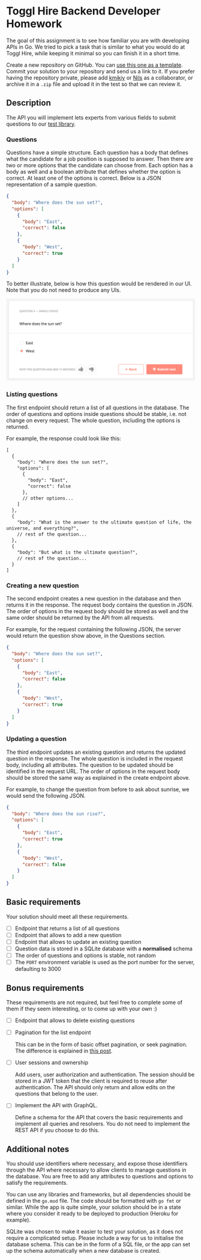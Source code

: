 # Toggl Hire Backend Developer Homework

The goal of this assignment is to see how familiar you are with developing APIs in Go. We tried to pick a task that is similar to what you would do at Toggl Hire, while keeping it minimal so you can finish it in a short time.

Create a new repository on GitHub. You can [use this one as a template](https://github.com/togglhire/backend-homework/generate). Commit your solution to your repository and send us a link to it. If you prefer having the repository private, please add [kmikiy](https://github.com/kmikiy) or [Nils](https://gihub.com/nilsolofsson) as a collaborator, or archive it in a `.zip` file and upload it in the test so that we can review it.

## Description

The API you will implement lets experts from various fields to submit questions to our [test library](https://support.hire.toggl.com/en/articles/4358773-toggl-hire-test-library).

### Questions

Questions have a simple structure. Each question has a body that defines what the candidate for a job position is supposed to answer. Then there are two or more options that the candidate can choose from. Each option has a body as well and a boolean attribute that defines whether the option is correct. At least one of the options is correct. Below is a JSON representation of a sample question.

```json
{
  "body": "Where does the sun set?",
  "options": [
    {
      "body": "East",
      "correct": false
    },
    {
      "body": "West",
      "correct": true
    }
  ]
}
```

To better illustrate, below is how this question would be rendered in our UI. Note that you do not need to produce any UIs.

![Rendered sample question](assets/sample-question.png)

### Listing questions

The first endpoint should return a list of all questions in the database. The order of questions and options inside questions should be stable, i.e. not change on every request. The whole question, including the options is returned.

For example, the response could look like this:

```json5
[
  {
    "body": "Where does the sun set?",
    "options": [
      {
        "body": "East",
        "correct": false
      },
      // other options...
    ]
  },
  {
    "body": "What is the answer to the ultimate question of life, the universe, and everything?",
    // rest of the question...
  },
  {
    "body": "But what is the ultimate question?",
    // rest of the question...
  }
]
```

### Creating a new question

The second endpoint creates a new question in the database and then returns it in the response. The request body contains the question in JSON. The order of options in the request body should be stored as well and the same order should be returned by the API from all requests.

For example, for the request containing the following JSON, the server would return the question show above, in the Questions section.

```json
{
  "body": "Where does the sun set?",
  "options": [
    {
      "body": "East",
      "correct": false
    },
    {
      "body": "West",
      "correct": true
    }
  ]
}
```

### Updating a question

The third endpoint updates an existing question and returns the updated question in the response. The whole question is included in the request body, including all attributes. The question to be updated should be identified in the request URL. The order of options in the request body should be stored the same way as explained in the create endpoint above. 

For example, to change the question from before to ask about sunrise, we would send the following JSON.

```json
{
  "body": "Where does the sun rise?",
  "options": [
    {
      "body": "East",
      "correct": true
    },
    {
      "body": "West",
      "correct": false
    }
  ]
}
```

## Basic requirements

Your solution should meet all these requirements.

- [ ] Endpoint that returns a list of all questions
- [ ] Endpoint that allows to add a new question
- [ ] Endpoint that allows to update an existing question
- [ ] Question data is stored in a SQLite database with a **normalised** schema
- [ ] The order of questions and options is stable, not random
- [ ] The `PORT` environment variable is used as the port number for the server, defaulting to 3000

## Bonus requirements

These requirements are not required, but feel free to complete some of them if they seem interesting, or to come up with your own :)

- [ ] Endpoint that allows to delete existing questions
- [ ] Pagination for the list endpoint

  This can be in the form of basic offset pagination, or seek pagination. The difference is explained in [this post](https://web.archive.org/web/20210205081113/https://taylorbrazelton.com/posts/2019/03/offset-vs-seek-pagination/).

- [ ] User sessions and ownership
  
  Add users, user authorization and authentication. The session should be stored in a JWT token that the client is required to reuse after authentication. The API should only return and allow edits on the questions that belong to the user.
- [ ] Implement the API with GraphQL.

  Define a schema for the API that covers the basic requirements and implement all queries and resolvers. You do not need to implement the REST API if you choose to do this.

## Additional notes

You should use identifiers where necessary, and expose those identifiers through the API where necessary to allow clients to manage questions in the database. You are free to add any attributes to questions and options to satisfy the requirements.

You can use any libraries and frameworks, but all dependencies should be defined in the `go.mod` file. The code should be formatted with `go fmt` or similar. While the app is quite simple, your solution should be in a state where you consider it ready to be deployed to production (Heroku for example).

SQLite was chosen to make it easier to test your solution, as it does not require a complicated setup. Please include a way for us to initialise the database schema. This can be in the form of a SQL file, or the app can set up the schema automatically when a new database is created.

